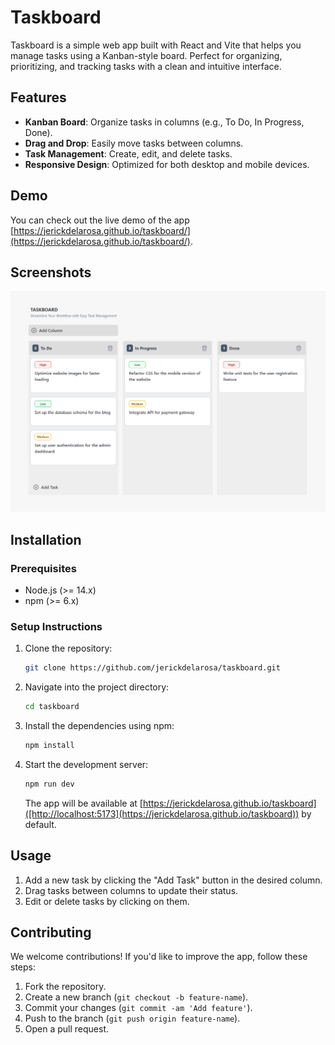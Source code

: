 # Taskboard

Taskboard is a simple web app built with React and Vite that helps you manage tasks using a Kanban-style board. Perfect for organizing, prioritizing, and tracking tasks with a clean and intuitive interface.

## Features
- **Kanban Board**: Organize tasks in columns (e.g., To Do, In Progress, Done).
- **Drag and Drop**: Easily move tasks between columns.
- **Task Management**: Create, edit, and delete tasks.
- **Responsive Design**: Optimized for both desktop and mobile devices.

## Demo
You can check out the live demo of the app [https://jerickdelarosa.github.io/taskboard/](https://jerickdelarosa.github.io/taskboard/).

## Screenshots
![alt text](https://github.com/jerickdelarosa/taskboard/blob/main/public/images/taskboard-img.png?raw=true)

## Installation

### Prerequisites
- Node.js (>= 14.x)
- npm (>= 6.x)

### Setup Instructions

1. Clone the repository:
   ```bash
   git clone https://github.com/jerickdelarosa/taskboard.git
   ```

2. Navigate into the project directory:
   ```bash
   cd taskboard
   ```

3. Install the dependencies using npm:
   ```bash
   npm install
   ```

4. Start the development server:
   ```bash
   npm run dev
   ```

   The app will be available at [https://jerickdelarosa.github.io/taskboard]([http://localhost:5173](https://jerickdelarosa.github.io/taskboard)) by default.

## Usage

1. Add a new task by clicking the "Add Task" button in the desired column.
2. Drag tasks between columns to update their status.
3. Edit or delete tasks by clicking on them.

## Contributing

We welcome contributions! If you'd like to improve the app, follow these steps:

1. Fork the repository.
2. Create a new branch (`git checkout -b feature-name`).
3. Commit your changes (`git commit -am 'Add feature'`).
4. Push to the branch (`git push origin feature-name`).
5. Open a pull request.
